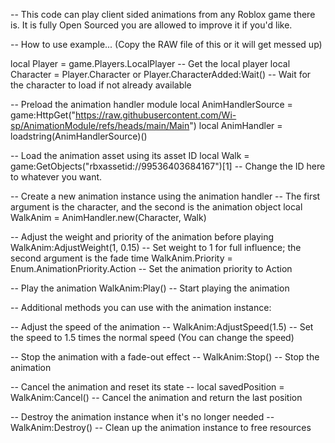 -- This code can play client sided animations from any Roblox game there is. It is fully Open Sourced you are allowed to improve it if you'd like.

-- How to use example... (Copy the RAW file of this or it will get messed up)

local Player = game.Players.LocalPlayer -- Get the local player
local Character = Player.Character or Player.CharacterAdded:Wait() -- Wait for the character to load if not already available

-- Preload the animation handler module
local AnimHandlerSource = game:HttpGet("https://raw.githubusercontent.com/Wi-sp/AnimationModule/refs/heads/main/Main")
local AnimHandler = loadstring(AnimHandlerSource)()

-- Load the animation asset using its asset ID
local Walk = game:GetObjects("rbxassetid://99536403684167")[1] -- Change the ID here to whatever you want.

-- Create a new animation instance using the animation handler
-- The first argument is the character, and the second is the animation object
local WalkAnim = AnimHandler.new(Character, Walk)

-- Adjust the weight and priority of the animation before playing
WalkAnim:AdjustWeight(1, 0.15) -- Set weight to 1 for full influence; the second argument is the fade time
WalkAnim.Priority = Enum.AnimationPriority.Action -- Set the animation priority to Action

-- Play the animation
WalkAnim:Play() -- Start playing the animation

-- Additional methods you can use with the animation instance:

-- Adjust the speed of the animation
-- WalkAnim:AdjustSpeed(1.5) -- Set the speed to 1.5 times the normal speed (You can change the speed)

-- Stop the animation with a fade-out effect
-- WalkAnim:Stop() -- Stop the animation

-- Cancel the animation and reset its state
-- local savedPosition = WalkAnim:Cancel() -- Cancel the animation and return the last position

-- Destroy the animation instance when it's no longer needed
-- WalkAnim:Destroy() -- Clean up the animation instance to free resources
